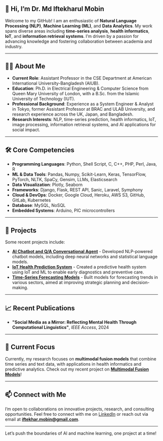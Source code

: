 ## 👋 Hi, I’m Dr. Md Iftekharul Mobin

Welcome to my GitHub! I am an enthusiastic of **Natural Language Processing (NLP)**, **Machine Learning (ML)**, and **Data Analytics**. My work spans diverse areas including **time-series analysis**, **health informatics**, **IoT**, and **information retrieval systems**. I’m driven by a passion for advancing knowledge and fostering collaboration between academia and industry.

---

## 🧑‍🔬 About Me

- **Current Role**: Assistant Professor in the CSE Department at American International University-Bangladesh (AIUB).
- **Education**: Ph.D. in Electrical Engineering & Computer Science from Queen Mary University of London, with a B.Sc. from the Islamic University of Technology (IUT).
- **Professional Background**: Experience as a System Engineer & Analyst in Tokyo, former Assistant Professor at BRAC and ULAB University, and research experience across the UK, Japan, and Bangladesh.
- **Research Interests**: NLP, time-series prediction, health informatics, IoT, image processing, information retrieval systems, and AI applications for social impact.

---

## 🛠️ Core Competencies

- **Programming Languages**: Python, Shell Script, C, C++, PHP, Perl, Java, R
- **ML & Data Tools**: Pandas, Numpy, Scikit-Learn, Keras, TensorFlow, PyTorch, NLTK, SpaCy, Gensim, LLMs, Elasticsearch
- **Data Visualization**: Plotly, Seaborn
- **Frameworks**: Django, Flask, REST API, Sanic, Laravel, Symphony
- **Cloud & DevOps**: Docker, Google Cloud, Heroku, AWS S3, GitHub, GitLab, Kubernetes
- **Database**: MySQL, NoSQL 
- **Embedded Systems**: Arduino, PIC microcontrollers

---

## 🚀 Projects

Some recent projects include:

- **[AI Chatbot and Q/A Conversational Agent](https://github.com/iftekharul/AI-chatbot)** - Developed NLP-powered chatbot models, including deep neural networks and statistical language models.
- **[IoT Health Prediction System](https://github.com/iftekharul/IoT-Health)** - Created a predictive health system using IoT and ML to enable early diagnostics and preventive care.
- **[Time-Series Forecasting Models](https://github.com/iftekharul/Time-Series-Forecasting)** - Built models for forecasting trends in various sectors, aimed at improving strategic planning and decision-making.

---

## 📈 Recent Publications 

- **"Social Media as a Mirror: Reflecting Mental Health Through Computational Linguistics"**, *IEEE Access*, 2024


---

## 🌱 Current Focus

Currently, my research focuses on **multimodal fusion models** that combine time series and text data, with applications in health informatics and predictive analytics. Check out my recent project on **[Multimodal Fusion Models](https://github.com/iftekharul/multimodal-fusion)**!

---

## 📫 Connect with Me

I’m open to collaborations on innovative projects, research, and consulting opportunities. Feel free to connect with me on [LinkedIn](https://www.linkedin.com/in/iftekharulmobin/) or reach out via email at **iftekhar.mobin@gmail.com**.

--- 

Let’s push the boundaries of AI and machine learning, one project at a time!
